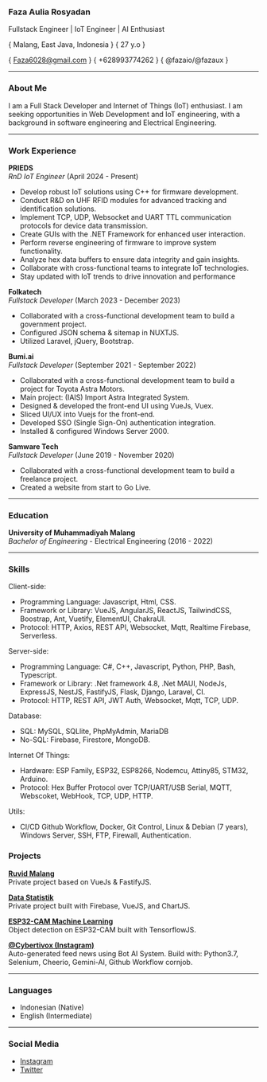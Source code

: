 ### Faza Aulia Rosyadan
Fullstack Engineer | IoT Engineer | AI Enthusiast

{ Malang, East Java, Indonesia } { 27 y.o }

{ Faza6028@gmail.com } { +628993774262 } { @fazaio/@fazaux } 

---
### About Me
I am a Full Stack Developer and Internet of Things (IoT) enthusiast. I am seeking opportunities in Web Development and IoT engineering, with a background in software engineering and Electrical Engineering.

---
### Work Experience
**PRIEDS**  
*RnD IoT Engineer* (April 2024 - Present)  
- Develop robust IoT solutions using C++ for firmware development.
- Conduct R&D on UHF RFID modules for advanced tracking and identification solutions.
- Implement TCP, UDP, Websocket and UART TTL communication protocols for device data transmission.
- Create GUIs with the .NET Framework for enhanced user interaction.
- Perform reverse engineering of firmware to improve system functionality.
- Analyze hex data buffers to ensure data integrity and gain insights.
- Collaborate with cross-functional teams to integrate IoT technologies.
- Stay updated with IoT trends to drive innovation and performance

**Folkatech**  
*Fullstack Developer* (March 2023 - December 2023)  
- Collaborated with a cross-functional development team to build a government project.
- Configured JSON schema & sitemap in NUXTJS.
- Utilized Laravel, jQuery, Bootstrap.

**Bumi.ai**  
*Fullstack Developer* (September 2021 - September 2022)  
- Collaborated with a cross-functional development team to build a project for Toyota Astra Motors.
- Main project: (IAIS) Import Astra Integrated System.
- Designed & developed the front-end UI using VueJs, Vuex.
- Sliced UI/UX into Vuejs for the front-end.
- Developed SSO (Single Sign-On) authentication integration.
- Installed & configured Windows Server 2000.

**Samware Tech**  
*Fullstack Developer* (June 2019 - November 2020)  
- Collaborated with a cross-functional development team to build a freelance project.
- Created a website from start to Go Live.

---
### Education

**University of Muhammadiyah Malang**  
*Bachelor of Engineering* - Electrical Engineering (2016 - 2022)

---
### Skills
Client-side:
- Programming Language: Javascript, Html, CSS.
- Framework or Library: VueJS, AngularJS, ReactJS, TailwindCSS, Boostrap, Ant, Vuetify, ElementUI, ChakraUI.
- Protocol: HTTP, Axios, REST API, Websocket, Mqtt, Realtime Firebase, Serverless.

Server-side:

 - Programming Language: C#, C++, Javascript, Python, PHP, Bash, Typescript.
 - Framework or Library: .Net framework 4.8, .Net MAUI, NodeJs, ExpressJS, NestJS, FastifyJS, Flask, Django, Laravel, CI.
 - Protocol: HTTP, REST API, JWT Auth, Websocket, Mqtt, TCP, UDP.

Database:
 - SQL: MySQL, SQLlite, PhpMyAdmin, MariaDB
 - No-SQL: Firebase, Firestore, MongoDB.
 
Internet Of Things:
 - Hardware: ESP Family, ESP32, ESP8266, Nodemcu, Attiny85, STM32, Arduino.
 - Protocol: Hex Buffer Protocol over TCP/UART/USB Serial, MQTT, Webscoket, WebHook, TCP, UDP, HTTP. 

Utils:
 - CI/CD Github Workflow, Docker, Git Control, Linux & Debian (7 years), Windows Server,  SSH, FTP, Firewall, Authentication.

### Projects

**[Ruvid Malang](https://ruvid-malang.web.app)**  
Private project based on VueJs & FastifyJS.

**[Data Statistik](https://datastatistik.web.app)**  
Private project built with Firebase, VueJS, and ChartJS.

**[ESP32-CAM Machine Learning](https://github.com/fazaio/ESP32-CAM-Machine-Learning)**  
Object detection on ESP32-CAM built with TensorflowJS.

**[@Cybertivox (Instagram)](https://Instagram.com/cybertivox)**  
Auto-generated feed news using Bot AI System. 
Build with: Python3.7, Selenium, Cheerio, Gemini-AI, Github Workflow cornjob.

---

### Languages

- Indonesian (Native)
- English (Intermediate)

---

### Social Media

- [Instagram](https://instagram.com/fazaux) 
- [Twitter](https://twitter.com/fazaux)
